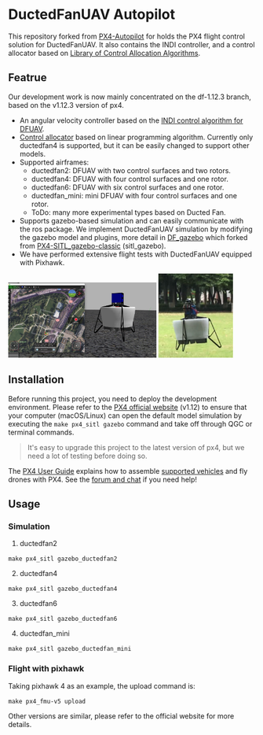 # DuctedFanUAV Autopilot

This repository forked from [PX4-Autopilot](https://github.com/PX4/PX4-Autopilot.git) for holds the PX4 flight control solution for DuctedFanUAV. It also contains the INDI controller, and a control allocator based on [Library of Control Allocation Algorithms](https://github.com/mengchaoheng/control_allocation.git).

## Featrue
Our development work is now mainly concentrated on the df-1.12.3 branch, based on the v1.12.3 version of px4.
* An angular velocity controller based on the [INDI control algorithm for DFUAV](https://github.com/mengchaoheng/DuctedFanUAV-Autopilot/tree/df-1.12.3/src/modules/mc_rate_control/IndiControl).
* [Control allocator](https://github.com/mengchaoheng/DuctedFanUAV-Autopilot/blob/df-1.12.3/src/lib/mixer_module/ControlAllocation.h) based on linear programming algorithm. Currently only ductedfan4 is supported, but it can be easily changed to support other models.
* Supported airframes:
  * ductedfan2: DFUAV with two control surfaces and two rotors.
  * ductedfan4: DFUAV with four control surfaces and one rotor.
  * ductedfan6: DFUAV with six control surfaces and one rotor.
  * ductedfan_mini: mini DFUAV with four control surfaces and one rotor.
  * ToDo: many more experimental types based on Ducted Fan.
* Supports gazebo-based simulation and can easily communicate with the ros package. We implement DuctedFanUAV simulation by modifying the gazebo model and plugins, more detail in [DF_gazebo](https://github.com/mengchaoheng/DF_gazebo.git) which forked from [PX4-SITL_gazebo-classic](https://github.com/PX4/PX4-SITL_gazebo-classic.git) (sitl_gazebo).
* We have performed extensive flight tests with DuctedFanUAV equipped with Pixhawk.
<img src="sitl_gazebo_df4.png" width="60%" />
<img src="flight_test.png" width="30%" />

## Installation
Before running this project, you need to deploy the development environment. Please refer to the [PX4 official website](https://docs.px4.io/v1.12/en/) (v1.12) to ensure that your computer (macOS/Linux) can open the default model simulation by executing the `make px4_sitl gazebo` command and take off through QGC or terminal commands.

> It's easy to upgrade this project to the latest version of px4, but we need a lot of testing before doing so.


The [PX4 User Guide](https://docs.px4.io/master/en/) explains how to assemble [supported vehicles](https://docs.px4.io/master/en/airframes/airframe_reference.html) and fly drones with PX4.
See the [forum and chat](https://docs.px4.io/master/en/#support) if you need help!


## Usage
### Simulation
1. ductedfan2
```
make px4_sitl gazebo_ductedfan2
```
2. ductedfan4
```
make px4_sitl gazebo_ductedfan4
```
3. ductedfan6
```
make px4_sitl gazebo_ductedfan6
```
4. ductedfan_mini
```
make px4_sitl gazebo_ductedfan_mini
```
### Flight with pixhawk

Taking pixhawk 4 as an example, the upload command is:

```
make px4_fmu-v5 upload
```
Other versions are similar, please refer to the official website for more details.
